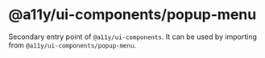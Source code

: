 # @a11y/ui-components/popup-menu

Secondary entry point of `@a11y/ui-components`. It can be used by importing from `@a11y/ui-components/popup-menu`.
